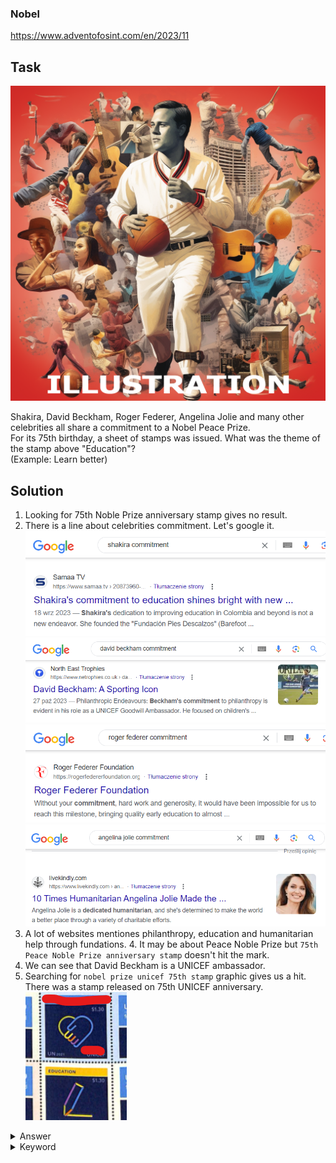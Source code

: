 ### Nobel

https://www.adventofosint.com/en/2023/11

## Task

![Delegation](assets/photo11.png)  

Shakira, David Beckham, Roger Federer, Angelina Jolie and many other celebrities all share a commitment to a Nobel Peace Prize.  
For its 75th birthday, a sheet of stamps was issued.
What was the theme of the stamp above "Education"?  
(Example: Learn better) 

## Solution

1. Looking for 75th Noble Prize anniversary stamp gives no result.  
2. There is a line about celebrities commitment. Let's google it.    
![Shakira's commitment](assets/shakira-commitment.png)  
![David's commitment](assets/beckham-commitment.png)  
![Roger's commitment](assets/federer-commitment.png)  
![Angelina's commitment](assets/jolie-commitment.png)  
3. A lot of websites mentiones philanthropy, education and humanitarian help through fundations. 4. It may be about Peace Noble Prize but `75th Peace Noble Prize anniversary stamp` doesn't hit the mark.  
4. We can see that David Beckham is a UNICEF ambassador.  
5. Searching for `nobel prize unicef 75th stamp` graphic gives us a hit. There was a stamp released on 75th UNICEF anniversary.   
![UNICEF stamp](assets/stamp.png)  

<details><summary>Answer</summary>humanitarian response</details>

<details><summary>Keyword</summary>Film et couette</details>